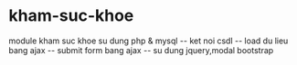 # kham-suc-khoe

module kham suc khoe
su dung php & mysql
-- ket noi csdl
-- load du lieu bang ajax
-- submit form bang ajax
-- su dung jquery,modal bootstrap
